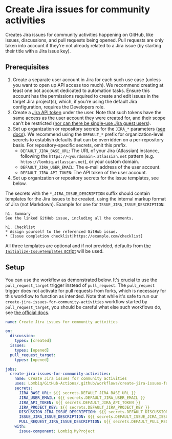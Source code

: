 # Create Jira issues for community activities

Creates Jira issues for community activities happening on GitHub, like issues, discussions, and pull requests being opened. Pull requests are only taken into account if they're not already related to a Jira issue (by starting their title with a Jira issue key).

## Prerequisites

1. Create a separate user account in Jira for each such use case (unless you want to open up API access too much). We recommend creating at least one bot account dedicated to automation tasks. Ensure this account has the permissions required to create and edit issues in the target Jira project(s), which, if you're using the default Jira configuration, requires the Developers role.
2. Create a [Jira API token](https://support.atlassian.com/atlassian-account/docs/manage-api-tokens-for-your-atlassian-account/) under the user. Note that such tokens have the same access as the user account they were created for, and their scope can't be restricted ([nor can there be single-use Jira guest users](https://jira.atlassian.com/browse/JRACLOUD-74242)).
3. Set up organization or repository secrets for the `JIRA_*` parameters ([see docs](https://docs.github.com/en/codespaces/managing-codespaces-for-your-organization/managing-development-environment-secrets-for-your-repository-or-organization)). We recommend using the `DEFAULT_*` prefix for organization-level secrets to establish defaults that can be overridden on a per-repository basis. For repository-specific secrets, omit this prefix.
    - `DEFAULT_JIRA_BASE_URL`: The URL of your Jira (Atlassian) instance, following the `https://<yourdomain>.atlassian.net` pattern (e.g. `https://lombiq.atlassian.net`), or your custom domain.
    - `DEFAULT_JIRA_USER_EMAIL`: The e-mail address of the user account.
    - `DEFAULT_JIRA_API_TOKEN`: The API token of the user account.
4. Set up organization or repository secrets for the issue templates, see below.

The secrets with the `*_JIRA_ISSUE_DESCRIPTION` suffix should contain templates for the Jira issues to be created, using the internal markup format of Jira (not Markdown). Example for one for `ISSUE_JIRA_ISSUE_DESCRIPTION`:

```text
h1. Summary
See the linked GitHub issue, including all the comments.

h1. Checklist
* Assign yourself to the referenced GitHub issue.
* [Issue completion checklist|https://example.com/checklist]
```

All three templates are optional and if not provided, defaults from [the `Initialize-IssueTemplates` script](https://github.com/Lombiq/GitHub-Actions/blob/dev/.github/actions/create-jira-issues-for-community-activities/Initialize-IssueTemplates.ps1) will be used.

## Setup

You can use the workflow as demonstrated below. It's crucial to use the `pull_request_target` trigger instead of `pull_request`. The `pull_request` trigger does not activate for pull requests from forks, which is necessary for this workflow to function as intended. Note that while it's safe to run our `create-jira-issues-for-community-activities` workflow started by `pull_request_target`, you should be careful what else such workflows do, see [the official docs](https://docs.github.com/en/actions/using-workflows/events-that-trigger-workflows#pull_request_target).

```yaml
name: Create Jira issues for community activities

on:
  discussion:
    types: [created]
  issues:
    types: [opened]
  pull_request_target:
    types: [opened]

jobs:
  create-jira-issues-for-community-activities:
    name: Create Jira issues for community activities
    uses: Lombiq/GitHub-Actions/.github/workflows/create-jira-issues-for-community-activities.yml@dev
    secrets:
      JIRA_BASE_URL: ${{ secrets.DEFAULT_JIRA_BASE_URL }}
      JIRA_USER_EMAIL: ${{ secrets.DEFAULT_JIRA_USER_EMAIL }}
      JIRA_API_TOKEN: ${{ secrets.DEFAULT_JIRA_API_TOKEN }}
      JIRA_PROJECT_KEY: ${{ secrets.DEFAULT_JIRA_PROJECT_KEY }}
      DISCUSSION_JIRA_ISSUE_DESCRIPTION: ${{ secrets.DEFAULT_DISCUSSION_JIRA_ISSUE_DESCRIPTION }}
      ISSUE_JIRA_ISSUE_DESCRIPTION: ${{ secrets.DEFAULT_ISSUE_JIRA_ISSUE_DESCRIPTION }}
      PULL_REQUEST_JIRA_ISSUE_DESCRIPTION: ${{ secrets.DEFAULT_PULL_REQUEST_JIRA_ISSUE_DESCRIPTION }}
    with:
      issue-component: Lombiq.MyProject
```
